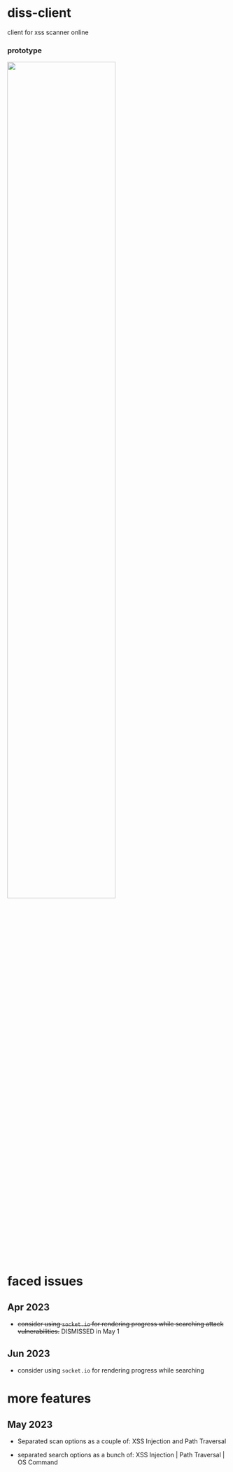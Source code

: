 # diss-client

client for xss scanner online

### prototype

<img src="https://user-images.githubusercontent.com/87087163/232084972-c1722ad5-d678-4e46-8889-74790fb42f04.png" style="width: 70%"/>

# faced issues

## Apr 2023

- ~~consider using `socket.io` for rendering progress while searching attack vulnerabilities.~~ DISMISSED in May 1

## Jun 2023

- consider using `socket.io` for rendering progress while searching

# more features

## May 2023

- Separated scan options as a couple of: XSS Injection and Path Traversal

- separated search options as a bunch of:
  XSS Injection | Path Traversal | OS Command
